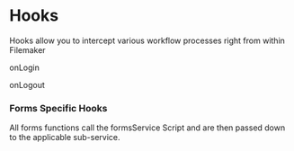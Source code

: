 # Hooks

Hooks allow you to intercept various workflow processes right from within Filemaker

onLogin

onLogout



### Forms Specific Hooks

All forms functions call the formsService Script and are then passed down to the applicable sub-service.





